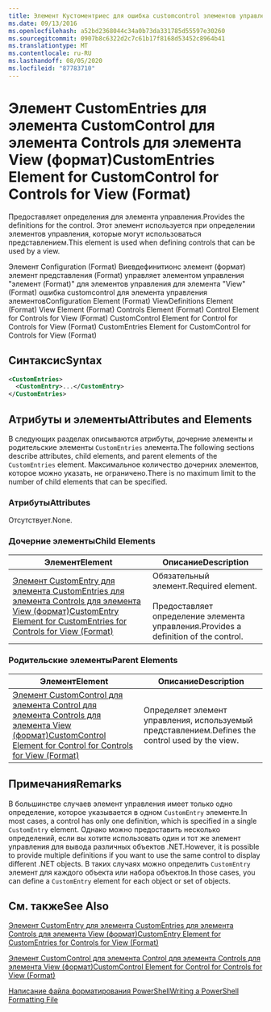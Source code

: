 ```yaml
---
title: Элемент Кустоментриес для ошибка customcontrol элементов управления для представления (формат) | Документация Майкрософт
ms.date: 09/13/2016
ms.openlocfilehash: a52bd2368044c34a0b73da331785d55597e30260
ms.sourcegitcommit: 0907b8c6322d2c7c61b17f8168d53452c8964b41
ms.translationtype: MT
ms.contentlocale: ru-RU
ms.lasthandoff: 08/05/2020
ms.locfileid: "87783710"
---
```

# <a name="customentries-element-for-customcontrol-for-controls-for-view-format"></a><span data-ttu-id="b3ee8-102">Элемент CustomEntries для элемента CustomControl для элемента Controls для элемента View (формат)</span><span class="sxs-lookup"><span data-stu-id="b3ee8-102">CustomEntries Element for CustomControl for Controls for View (Format)</span></span>

<span data-ttu-id="b3ee8-103">Предоставляет определения для элемента управления.</span><span class="sxs-lookup"><span data-stu-id="b3ee8-103">Provides the definitions for the control.</span></span> <span data-ttu-id="b3ee8-104">Этот элемент используется при определении элементов управления, которые могут использоваться представлением.</span><span class="sxs-lookup"><span data-stu-id="b3ee8-104">This element is used when defining controls that can be used by a view.</span></span>

<span data-ttu-id="b3ee8-105">Элемент Configuration (Format) Виевдефинитионс элемент (формат) элемент представления (Format) управляет элементом управления "элемент (Format)" для элементов управления для элемента "View" (Format) ошибка customcontrol для элемента управления элементов</span><span class="sxs-lookup"><span data-stu-id="b3ee8-105">Configuration Element (Format) ViewDefinitions Element (Format) View Element (Format) Controls Element (Format) Control Element for Controls for View (Format) CustomControl Element for Control for Controls for View (Format) CustomEntries Element for CustomControl for Controls for View (Format)</span></span>

## <a name="syntax"></a><span data-ttu-id="b3ee8-106">Синтаксис</span><span class="sxs-lookup"><span data-stu-id="b3ee8-106">Syntax</span></span>

```xml
<CustomEntries>
  <CustomEntry>...</CustomEntry>
</CustomEntries>
```

## <a name="attributes-and-elements"></a><span data-ttu-id="b3ee8-107">Атрибуты и элементы</span><span class="sxs-lookup"><span data-stu-id="b3ee8-107">Attributes and Elements</span></span>

<span data-ttu-id="b3ee8-108">В следующих разделах описываются атрибуты, дочерние элементы и родительские элементы `CustomEntries` элемента.</span><span class="sxs-lookup"><span data-stu-id="b3ee8-108">The following sections describe attributes, child elements, and parent elements of the `CustomEntries` element.</span></span> <span data-ttu-id="b3ee8-109">Максимальное количество дочерних элементов, которое можно указать, не ограничено.</span><span class="sxs-lookup"><span data-stu-id="b3ee8-109">There is no maximum limit to the number of child elements that can be specified.</span></span>

### <a name="attributes"></a><span data-ttu-id="b3ee8-110">Атрибуты</span><span class="sxs-lookup"><span data-stu-id="b3ee8-110">Attributes</span></span>

<span data-ttu-id="b3ee8-111">Отсутствует.</span><span class="sxs-lookup"><span data-stu-id="b3ee8-111">None.</span></span>

### <a name="child-elements"></a><span data-ttu-id="b3ee8-112">Дочерние элементы</span><span class="sxs-lookup"><span data-stu-id="b3ee8-112">Child Elements</span></span>

|<span data-ttu-id="b3ee8-113">Элемент</span><span class="sxs-lookup"><span data-stu-id="b3ee8-113">Element</span></span>|<span data-ttu-id="b3ee8-114">Описание</span><span class="sxs-lookup"><span data-stu-id="b3ee8-114">Description</span></span>|
|-------------|-----------------|
|[<span data-ttu-id="b3ee8-115">Элемент CustomEntry для элемента CustomEntries для элемента Controls для элемента View (формат)</span><span class="sxs-lookup"><span data-stu-id="b3ee8-115">CustomEntry Element for CustomEntries for Controls for View (Format)</span></span>](./customentry-element-for-customentries-for-controls-for-view-format.md)|<span data-ttu-id="b3ee8-116">Обязательный элемент.</span><span class="sxs-lookup"><span data-stu-id="b3ee8-116">Required element.</span></span><br /><br /> <span data-ttu-id="b3ee8-117">Предоставляет определение элемента управления.</span><span class="sxs-lookup"><span data-stu-id="b3ee8-117">Provides a definition of the control.</span></span>|

### <a name="parent-elements"></a><span data-ttu-id="b3ee8-118">Родительские элементы</span><span class="sxs-lookup"><span data-stu-id="b3ee8-118">Parent Elements</span></span>

|<span data-ttu-id="b3ee8-119">Элемент</span><span class="sxs-lookup"><span data-stu-id="b3ee8-119">Element</span></span>|<span data-ttu-id="b3ee8-120">Описание</span><span class="sxs-lookup"><span data-stu-id="b3ee8-120">Description</span></span>|
|-------------|-----------------|
|[<span data-ttu-id="b3ee8-121">Элемент CustomControl для элемента Control для элемента Controls для элемента View (формат)</span><span class="sxs-lookup"><span data-stu-id="b3ee8-121">CustomControl Element for Control for Controls for View (Format)</span></span>](./customcontrol-element-for-control-for-controls-for-view-format.md)|<span data-ttu-id="b3ee8-122">Определяет элемент управления, используемый представлением.</span><span class="sxs-lookup"><span data-stu-id="b3ee8-122">Defines the control used by the view.</span></span>|

## <a name="remarks"></a><span data-ttu-id="b3ee8-123">Примечания</span><span class="sxs-lookup"><span data-stu-id="b3ee8-123">Remarks</span></span>

<span data-ttu-id="b3ee8-124">В большинстве случаев элемент управления имеет только одно определение, которое указывается в одном `CustomEntry` элементе.</span><span class="sxs-lookup"><span data-stu-id="b3ee8-124">In most cases, a control has only one definition, which is specified in a single `CustomEntry` element.</span></span> <span data-ttu-id="b3ee8-125">Однако можно предоставить несколько определений, если вы хотите использовать один и тот же элемент управления для вывода различных объектов .NET.</span><span class="sxs-lookup"><span data-stu-id="b3ee8-125">However, it is possible to provide multiple definitions if you want to use the same control to display different .NET objects.</span></span> <span data-ttu-id="b3ee8-126">В таких случаях можно определить `CustomEntry` элемент для каждого объекта или набора объектов.</span><span class="sxs-lookup"><span data-stu-id="b3ee8-126">In those cases, you can define a `CustomEntry` element for each object or set of objects.</span></span>

## <a name="see-also"></a><span data-ttu-id="b3ee8-127">См. также</span><span class="sxs-lookup"><span data-stu-id="b3ee8-127">See Also</span></span>

[<span data-ttu-id="b3ee8-128">Элемент CustomEntry для элемента CustomEntries для элемента Controls для элемента View (формат)</span><span class="sxs-lookup"><span data-stu-id="b3ee8-128">CustomEntry Element for CustomEntries for Controls for View (Format)</span></span>](./customentry-element-for-customentries-for-controls-for-view-format.md)

[<span data-ttu-id="b3ee8-129">Элемент CustomControl для элемента Control для элемента Controls для элемента View (формат)</span><span class="sxs-lookup"><span data-stu-id="b3ee8-129">CustomControl Element for Control for Controls for View (Format)</span></span>](./customcontrol-element-for-control-for-controls-for-view-format.md)

[<span data-ttu-id="b3ee8-130">Написание файла форматирования PowerShell</span><span class="sxs-lookup"><span data-stu-id="b3ee8-130">Writing a PowerShell Formatting File</span></span>](./writing-a-powershell-formatting-file.md)
